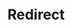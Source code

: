 ﻿---
layout: src/layouts/Redirect.astro
title: Redirect
redirect: https://octopus.com/docs/octopus-rest-api/cli/octopus-deployment-target-cloud-region-create
pubDate:  2023-01-01
navSearch: false
navSitemap: false
navMenu: false
---
